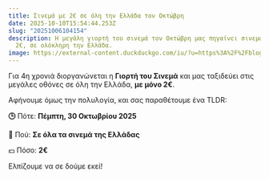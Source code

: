 ```yaml
---
title: Σινεμά με 2€ σε όλη την Ελλάδα τον Οκτώβρη
date: 2025-10-10T15:54:44.253Z
slug: "20251006104154"
description: Η μεγάλη γιορτή του σινεμά τον Οκτώβρη μας πηγαίνει σινεμά με μόνο
  2€, σε ολόκληρη την Ελλάδα.
image: https://external-content.duckduckgo.com/iu/?u=https%3A%2F%2Fblog-media-1.unidays.world%2Fmedia%2Fposts%2Fee820851-5b89-4280-b553-1a2e54998a71%2Fa04b9d48-3afd-4b59-8478-2a19921e4ee2&f=1&nofb=1&ipt=e9b9e140f19a253cbeaafc3cb9e741eabc9b28ed1d1f01f94538080af0ce1a51
---
```

Για 4η χρονιά διοργανώνεται η **Γιορτή του Σινεμά** και μας ταξιδεύει στις μεγάλες οθόνες σε όλη την Ελλάδα, **με μόνο 2€**.

Αφήνουμε όμως την πολυλογία, και σας παραθέτουμε ένα TLDR:

**🕒** Πότε: **Πέμπτη, 30 Οκτωβρίου 2025**

📍 Πού: **Σε όλα τα σινεμά της Ελλάδας**

💵 Πόσο: **2€**



Ελπίζουμε να σε δούμε εκεί!